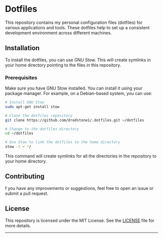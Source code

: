 # Dotfiles
This repository contains my personal configuration files (dotfiles) for various applications and tools. These dotfiles help to set up a consistent development environment across different machines.

## Installation

To install the dotfiles, you can use GNU Stow. This will create symlinks in your home directory pointing to the files in this repository.

### Prerequisites

Make sure you have GNU Stow installed. You can install it using your package manager. For example, on a Debian-based system, you can use:

```sh
# Install GNU Stow
sudo apt-get install stow

# Clone the dotfiles repository
git clone https://github.com/dredstone1/.dotfiles.git ~/dotfiles

# Change to the dotfiles directory
cd ~/dotfiles

# Use Stow to link the dotfiles to the home directory
stow -t ~ */
```

This command will create symlinks for all the directories in the repository to your home directory.

## Contributing

f you have any improvements or suggestions, feel free to open an issue or submit a pull request.

## License

This repository is licensed under the MIT License. See the [LICENSE](LICENSE) file for more details.

---
